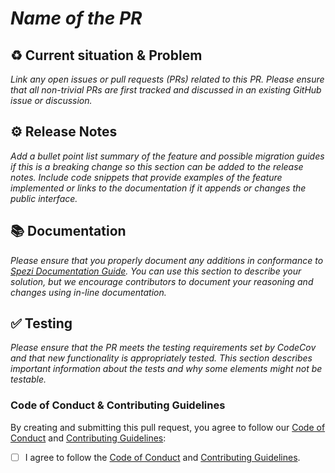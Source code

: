 # *Name of the PR*

## :recycle: Current situation & Problem
*Link any open issues or pull requests (PRs) related to this PR. Please ensure that all non-trivial PRs are first tracked and discussed in an existing GitHub issue or discussion.*


## :gear: Release Notes
*Add a bullet point list summary of the feature and possible migration guides if this is a breaking change so this section can be added to the release notes.*
*Include code snippets that provide examples of the feature implemented or links to the documentation if it appends or changes the public interface.*


## :books: Documentation
*Please ensure that you properly document any additions in conformance to [Spezi Documentation Guide](https://github.com/StanfordSpezi/.github/blob/main/DOCUMENTATIONGUIDE.md).*
*You can use this section to describe your solution, but we encourage contributors to document your reasoning and changes using in-line documentation.* 


## :white_check_mark: Testing
*Please ensure that the PR meets the testing requirements set by CodeCov and that new functionality is appropriately tested.*
*This section describes important information about the tests and why some elements might not be testable.*


### Code of Conduct & Contributing Guidelines
By creating and submitting this pull request, you agree to follow our [Code of Conduct](https://github.com/StanfordBDHG/.github/blob/main/CODE_OF_CONDUCT.md) and [Contributing Guidelines](https://github.com/StanfordBDHG/.github/blob/main/CONTRIBUTING.md):
- [ ] I agree to follow the [Code of Conduct](https://github.com/StanfordBDHG/.github/blob/main/CODE_OF_CONDUCT.md) and [Contributing Guidelines](https://github.com/StanfordBDHG/.github/blob/main/CONTRIBUTING.md).
